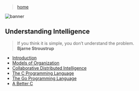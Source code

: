 > [home](/)

![banner](/computing/photos/banner.png)

## Understanding Intelligence

> If you think it is simple, you don’t understand the problem.  
> **Bjarne Stroustrup**

* [Introduction](introduction)
* [Models of Organization](models)
* [Collaborative Distributed Intelligence](/cdi)
* [The C Programming Language](/c)
* [The Go Programming Language](/go)
* [A Better C](/abc)
